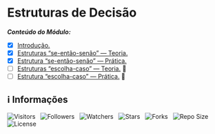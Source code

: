<!-- Título -->
# Estruturas de Decisão

***Conteúdo do Módulo:***

* [x] [Introdução.](https://github.com/Devsgeeknerd/cla-int-est-dec-log-par-pro-com-bas)
* [x] [Estruturas “se-então-senão” — Teoria.](https://github.com/Devsgeeknerd/cla-est-ent-sen-teo-est-dec-log-par-pro-com-bas)
* [x] [Estrutura “se-então-senão” — Prática.](https://github.com/Devsgeeknerd/cla-est-ent-sen-pra-est-dec-log-par-pro-com-bas)
* [ ] [Estruturas “escolha-caso” — Teoria.](https://github.com/Devsgeeknerd/cla-est-esc-cas-teo-est-dec-log-par-pro-com-bas) &#128679;
* [ ] [Estrutura “escolha-caso” — Prática.](https://github.com/Devsgeeknerd/cla-est-esc-cas-pra-est-dec-log-par-pro-com-bas) &#128679;

<!-- Information -->
## &#8505; Informações

![Visitors](https://api.visitorbadge.io/api/visitors?path=Devsgeeknerd%2Fmod-est-dec-log-par-pro-com-bas&label=Visitantes&labelColor=%23f9e64f&countColor=%23008000&style=plastic "Total de Visitas")
&nbsp;
![Followers](https://img.shields.io/github/followers/Devsgeeknerd?style=p&label=Seguidores&labelColor=f9e64f&color=008000 "Total de Seguidores")
&nbsp;
![Watchers](https://img.shields.io/github/watchers/Devsgeeknerd/mod-est-dec-log-par-pro-com-bas?style=p&label=Observadores&labelColor=f9e64f&color=008000 "Total de Observadores")
&nbsp;
![Stars](https://img.shields.io/github/stars/Devsgeeknerd/mod-est-dec-log-par-pro-com-bas?style=p&label=Estrelas&labelColor=f9e64f&color=008000 "Total de Estrelas")
&nbsp;
![Forks](https://img.shields.io/github/forks/Devsgeeknerd/mod-est-dec-log-par-pro-com-bas?style=p&label=Bifurcações&labelColor=f9e64f&color=008000 "Total de Bifurcações")
&nbsp;
![Repo Size](https://img.shields.io/github/repo-size/Devsgeeknerd/mod-est-dec-log-par-pro-com-bas?style=p&label=Tamanho&labelColor=f9e64f&color=008000& "Tamanho do Repositório")
&nbsp;
![License](https://img.shields.io/github/license/Devsgeeknerd/mod-est-dec-log-par-pro-com-bas?style=p&label=Licença&labelColor=f9e64f&color=008000 "Licença do Repositório")
